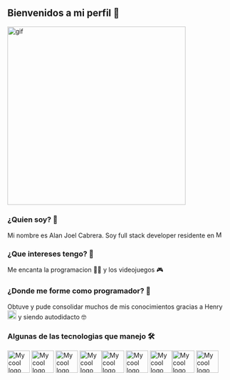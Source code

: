 ## Bienvenidos a mi perfil  👋

<img src="https://user-images.githubusercontent.com/121322/32070716-16567e5c-ba42-11e7-9e64-ba96dfe9b64d.gif" alt="gif"  height="400" />

### ¿Quien soy? 👀

Mi nombre es Alan Joel Cabrera.
Soy full stack developer residente en <img src="https://planificatuviaje.es/wp-content/uploads/2020/09/flag-800-176.png" alt="My cool logo"  height="15" />

###  ¿Que intereses tengo? 👀

Me encanta la programacion 👨‍💻 y los videojuegos 🎮

###  ¿Donde me forme como programador? 👀

Obtuve y pude consolidar muchos de mis conocimientos gracias a Henry <img src="https://media-exp1.licdn.com/dms/image/C4D0BAQFmbl7-2v-CnQ/company-logo_100_100/0/1626196872890?e=1636588800&v=beta&t=Cqt5S1FClvANEB_NKMxDJzmSbldGd8FiMIu96qWDWW4" alt="My cool logo"  height="20"/> 
y siendo autodidacto 🤓

###  Algunas de las tecnologias que manejo 🛠

<img src="https://www.pngrepo.com/png/183637/512/html5.png" alt="My cool logo"  height="50" /> <img src="https://cdn.iconscout.com/icon/free/png-256/css3-9-1175237.png" alt="My cool logo"  height="50" />
<img src="https://upload.wikimedia.org/wikipedia/commons/6/6a/JavaScript-logo.png" alt="My cool logo"  height="50" />
<img src="https://brandslogos.com/wp-content/uploads/thumbs/nodejs-icon-logo.png" alt="My cool logo"  height="50" /><img src="https://upload.wikimedia.org/wikipedia/commons/thumb/4/47/React.svg/1200px-React.svg.png" alt="My cool logo"  height="50" />
<img src="https://lh3.googleusercontent.com/proxy/WH62KVgYI3nUEUm1pspey5M3kW_yiwVgXBUvFoO0n3md6TjmOU7J4Voa6LAWIojb5PelWDuzgLeQ38A3Z3uLmdpuT1KZ4oKcsmt_DVzt0YWzrBkHcg" alt="My cool logo"  height="50" />
<img src="https://upload.wikimedia.org/wikipedia/commons/thumb/2/29/Postgresql_elephant.svg/1200px-Postgresql_elephant.svg.png" alt="My cool logo"  height="50" /><img src="https://brandslogos.com/wp-content/uploads/images/large/sequelize-logo.png"  alt="My cool logo"  height="50" />
<img src="https://brandslogos.com/wp-content/uploads/thumbs/bootstrap-logo-vector.svg" alt="My cool logo"  height="50" />

<!--
**Alanjoelc/Alanjoelc** is a ✨ _special_ ✨ repository because its `README.md` (this file) appears on your GitHub profile.

Here are some ideas to get you started:

- 🔭 I’m currently working on ...
- 🌱 I’m currently learning ...
- 👯 I’m looking to collaborate on ...
- 🤔 I’m looking for help with ...
- 💬 Ask me about ...
- 📫 How to reach me: ...
- 😄 Pronouns: ...
- ⚡ Fun fact: ...
-->
